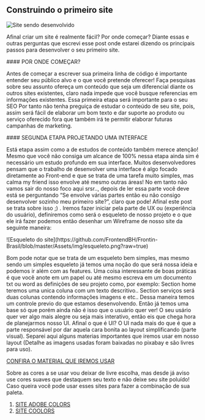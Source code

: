 ## Construindo o primeiro site <br>
![Site sendo desenvolvido](https://tecnoblog.net/wp-content/uploads/2015/07/google-material-design-website-700x262.jpeg)
<p>
  Afinal criar um site é realmente fácil? Por onde começar? Diante essas e outras perguntas que escrevi esse post onde estarei dizendo os principais passos para desenvolver o seu primeiro site.
</p>  
#### POR ONDE COMEÇAR?
<p>  
  Antes de começar a escrever sua primeira linha de código é importante entender seu público alvo e o que você pretende oferecer! Faça pesquisas sobre seu assunto ofereça um conteúdo que seja um diferencial diante os outros sites existentes, claro nada impede que você busque referencias em informações existentes. Essa primeira etapa será importante para o seu SEO Por tanto não tenha preguiça de estudar o conteúdo de seu site, pois, assim será fácil de elaborar um bom texto e dar suporte ao produto ou serviço oferecido fora que também irá te permitir elaborar futuras campanhas de marketing.
</p>
#### SEGUNDA ETAPA PROJETANDO UMA INTERFACE
<p>
  Está etapa assim como a de estudos de conteúdo também merece atenção! Mesmo que você não consiga um alcance de 100% nessa etapa ainda sim é necessário um estudo profundo em sua interface. Muitos desenvolvedores pensam que o trabalho de desenvolver uma interface é algo focado diretamente ao Front-end e que se trata de uma tarefa muito simples, mas calma my friend isso envolve até mesmo outras áreas! No em tanto não vamos sair do nosso foco aqui srsr.., depois de ler essa parte você deve está se perguntando “Se envolve várias partes então eu não consigo desenvolver sozinho meu primeiro site?”, claro que pode! Afinal este post se trata sobre isso ;) . Iremos fazer iniciar pela parte de UX ou (experiência do usuário), definiremos como será o esqueleto de nosso projeto e o que ele irá fazer podemos então desenhar um Wireframe de nosso site da seguinte maneira:
</p>  
![Esqueleto do site](https://github.com/FrontendBH/Frontin-Brasil/blob/master/Assets/img/esqueleto.png?raw=true) <br>

<p>
  Bom pode notar que se trata de um esqueleto bem simples, mas mesmo sendo um simples esqueleto já temos uma noção do que será nossa ideia e podemos ir além com as features. Uma coisa interessante de boas práticas é que você anote em um papel ou até mesmo escreva em um documento txt ou word as definições de seu projeto como, por exemplo:
Section home teremos uma unica coluna com um texto descritivo.. Section serviços será duas colunas contendo informações imagens e etc..
Dessa maneira temos um controle previo do que estamos desenvolvendo. Então já temos uma base só que porém ainda não é isso que o usuário quer ver! O seu usário quer ver algo mais alegre ou seja mais interativo, então eis que chega hora de planejarmos nosso UI. Afinal o que é UI? O UI nada mais do que é que a parte responsável por dar aquela cara bonita ao layout simplificando (parte visual). Separei aqui alguns materias importantes que iremos usar em nosso layout (Detalhe as imagens usadas foram baixadas no pixabay e são livres para uso).
</p>  
<a href="https://github.com/FrontendBH/Frontin-Brasil/tree/master/materialUsoLayout">CONFIRA O MATERIAL QUE IREMOS USAR</a> <br>
<p>
  Sobre as cores a se usar vou deixar de livre escolha, mas desde já aviso use cores suaves que destaquem seu texto e não deixe seu site poluído! Caso queira você pode usar esses sites para fazer a combinação de sua paleta.
</p>  
<ol>
  <li>
    <a href="https://color.adobe.com/pt/create/color-wheel/">SITE ADOBE COLORS</a>
  </li>
  <li>
    <a href="https://coolors.co/">SITE COOLORS</a>
  </li>
</ol><br>  
